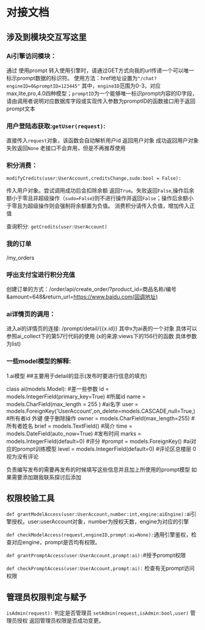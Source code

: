 # 对接文档
## 涉及到模块交互写这里
### Ai引擎访问模块：
通过 使用prompt 转入使用引擎时，请通过GET方式向我的url传递一个可以唯一标示prompt数据的标识符。
使用方法：href地址设置为`"/chat?engineID=0&promptID=123445"`
其中，`engineID`范围为0-3，对应max,lite,pro,4.0四种模型；`promptID`为一个能够唯一标识prompt内容的ID字段，请由调用者说明对应数据库字段或实现传入参数为promptID的函数接口用于返回prompt文本

### 用户登陆态获取:`getUser(request)`:
直接传入`request`对象，该函数会自动解析用户id 返回用户对象
成功返回用户对象
失败返回`None`
老接口不会弃用，但是不再推荐使用

### 积分消费：
  `modifyCredits(user:UserAccount,creditsChange,sudo:bool = False):`

传入用户对象。尝试调用成功后会扣除余额 返回`True`。失败返回`False`,操作后余额小于零且非超级操作（`sudo=False`)则不进行操作并返回`False`；操作后余额小于零且为超级操作则会强制将余额置为负值。
消费积分请传入负值，增加传入正值

查询积分: `getCredits(user:UserAccount)`

### 我的订单
  /my_orders

### 呼出支付宝进行积分充值
创建订单的方式：/order/api/create_order/?product_id=商品名称/编号&amount=648&return_url=https://www.baidu.com(回调地址)

### ai详情页的调用：

进入ai的详情页的连接: /prompt/detail/{{x.id}}  其中x为ai表的一个对象 
具体可以参照ai_collect下的第57行代码的使用  (x的来源:views下的156行的函数 具体参数为list)

### 一些model模型的解释:

1.ai模型 ##主要用于detail的显示(发布时要进行信息的填充)

class ai(models.Model):  #差一些参数
    id = models.IntegerField(primary_key=True)  #所属id
    name = models.CharField(max_length = 255 )  #ai名字
    user = models.ForeignKey('UserAccount',on_delete=models.CASCADE,null=True,)  #所有者id 外键 便于删除操作 
    owner = models.CharField(max_length=255)  #所有者姓名
    brief = models.TextField()  #简介
    time = models.DateField(auto_now=True)  #发布时间
    marks = models.IntegerField(default=0) #评分
    #prompt = models.ForeignKey()   #ai对应的prompt训练模型
    level = models.IntegerField(default=0) #评论区总楼层 0视为没有评论

  负责编写发布的需要再发布的时候填写这些信息并且加上所使用的prompt模型 如果需要添加跟我联系探讨后添加

  ## 权限校验工具
`def grantModelAccess(user:UserAccount,number:int,engine:aiEngine):`ai引擎授权。user:userAccount对象，number为授权天数，engine为对应的引擎

`def checkModelAccess(request,engineID,prompt:ai=None):`通用引擎鉴权，检查对应engine，prompt是否均有权限。

`def grantPromptAccess(user:UserAccount,prompt:ai):`#授予prompt权限

`def checkPromptAccess(user:UserAccount,prompt:ai):` 检查有无prompt访问权限

## 管理员权限判定与赋予
`isAdmin(request):` 判定是否管理员
`setAdmin(request,isAdmin:bool,user)` 管理员授权 返回管理员权限是否成功变更。
